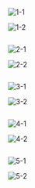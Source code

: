 

![1-1](/media/b3-542/0C3D65931B1CCAB5/TianfeiYu/Typora/imgs/2019笔试题/腾讯-基础技术研究-0920/1-1.png)

![1-2](/media/b3-542/0C3D65931B1CCAB5/TianfeiYu/Typora/imgs/2019笔试题/腾讯-基础技术研究-0920/1-2.png)



```

```



![2-1](/media/b3-542/0C3D65931B1CCAB5/TianfeiYu/Typora/imgs/2019笔试题/腾讯-基础技术研究-0920/2-1.png)

![2-2](/media/b3-542/0C3D65931B1CCAB5/TianfeiYu/Typora/imgs/2019笔试题/腾讯-基础技术研究-0920/2-2.png)



```

```





![3-1](/media/b3-542/0C3D65931B1CCAB5/TianfeiYu/Typora/imgs/2019笔试题/腾讯-基础技术研究-0920/3-1.png)

![3-2](/media/b3-542/0C3D65931B1CCAB5/TianfeiYu/Typora/imgs/2019笔试题/腾讯-基础技术研究-0920/3-2.png)



```

```





![4-1](/media/b3-542/0C3D65931B1CCAB5/TianfeiYu/Typora/imgs/2019笔试题/腾讯-基础技术研究-0920/4-1.png)

![4-2](/media/b3-542/0C3D65931B1CCAB5/TianfeiYu/Typora/imgs/2019笔试题/腾讯-基础技术研究-0920/4-2.png)



```

```





![5-1](/media/b3-542/0C3D65931B1CCAB5/TianfeiYu/Typora/imgs/2019笔试题/腾讯-基础技术研究-0920/5-1.png)

![5-2](/media/b3-542/0C3D65931B1CCAB5/TianfeiYu/Typora/imgs/2019笔试题/腾讯-基础技术研究-0920/5-2.png)



































